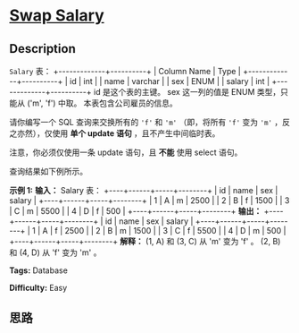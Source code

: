 # [Swap Salary][title]

## Description

`Salary` 表：
            +-------------+----------+    | Column Name | Type     |    +-------------+----------+    | id          | int      |    | name        | varchar  |    | sex         | ENUM     |    | salary      | int      |    +-------------+----------+    id 是这个表的主键。    sex 这一列的值是 ENUM 类型，只能从 ('m', 'f') 中取。    本表包含公司雇员的信息。    



请你编写一个 SQL 查询来交换所有的 `'f'` 和 `'m'` （即，将所有 `'f'` 变为 `'m'` ，反之亦然），仅使用 **单个 update
语句** ，且不产生中间临时表。

注意，你必须仅使用一条 update 语句，且 **不能** 使用 select 语句。

查询结果如下例所示。



**示例 1:**
            **输入：**    Salary 表：    +----+------+-----+--------+    | id | name | sex | salary |    +----+------+-----+--------+    | 1  | A    | m   | 2500   |    | 2  | B    | f   | 1500   |    | 3  | C    | m   | 5500   |    | 4  | D    | f   | 500    |    +----+------+-----+--------+    **输出：**    +----+------+-----+--------+    | id | name | sex | salary |    +----+------+-----+--------+    | 1  | A    | f   | 2500   |    | 2  | B    | m   | 1500   |    | 3  | C    | f   | 5500   |    | 4  | D    | m   | 500    |    +----+------+-----+--------+    **解释：**    (1, A) 和 (3, C) 从 'm' 变为 'f' 。    (2, B) 和 (4, D) 从 'f' 变为 'm' 。


**Tags:** Database

**Difficulty:** Easy

## 思路

[title]: https://leetcode-cn.com/problems/swap-salary
